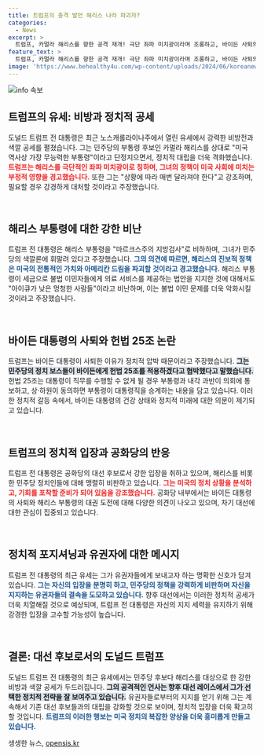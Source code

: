 ```yaml
---
title: 트럼프의 충격 발언 해리스 나라 파괴자?
categories:
  - News
excerpt: >
  트럼프, 카멀라 해리스를 향한 공격 재개! 극단 좌파 미치광이라며 조롱하고, 바이든 사퇴의 진짜 이유를 폭로. 격렬한 유세 현장 속에서 뜨거운 정치적 공방이 펼쳐진다! 클릭해서 자세히 알아보세요!
feature_text: >
  트럼프, 카멀라 해리스를 향한 공격 재개! 극단 좌파 미치광이라며 조롱하고, 바이든 사퇴의 진짜 이유를 폭로. 격렬한 유세 현장 속에서 뜨거운 정치적 공방이 펼쳐진다! 클릭해서 자세히 알아보세요!
image: 'https://www.behealthy4u.com/wp-content/uploads/2024/06/koreanews.jpg'
---
```


<p><img src="https://www.behealthy4u.com/wp-content/uploads/2024/06/koreanews.jpg" alt="info 속보" /></p>

<h2 data-ke-size="size26">트럼프의 유세: 비방과 정치적 공세</h2>

<p data-ke-size="size16">도널드 트럼프 전 대통령은 최근 노스캐롤라이나주에서 열린 유세에서 강력한 비방전과 색깔 공세를 펼쳤습니다. 그는 민주당의 부통령 후보인 카멀라 해리스를 상대로 "미국 역사상 가장 무능력한 부통령"이라고 단정지으면서, 정치적 대립을 더욱 격화했습니다. <b><span style="color: #ee2323;">트럼프는 해리스를 극단적인 좌파 미치광이로 칭하며, 그녀의 정책이 미국 사회에 미치는 부정적 영향을 경고했습니다.</span></b> 또한 그는 "상황에 따라 매번 달라져야 한다"고 강조하며, 필요할 경우 강경하게 대처할 것이라고 주장했습니다.</p>

<p data-ke-size="size16">&nbsp;</p>

<h2 data-ke-size="size26">해리스 부통령에 대한 강한 비난</h2>

<p data-ke-size="size16">트럼프 전 대통령은 해리스 부통령을 "마르크스주의 지방검사"로 비하하며, 그녀가 민주당의 색깔론에 휘말려 있다고 주장했습니다. <b><span style="color: #1a5490;">그의 의견에 따르면, 해리스의 진보적 정책은 미국의 전통적인 가치와 아메리칸 드림을 파괴할 것이라고 경고했습니다.</span></b> 해리스 부통령이 세금으로 불법 이민자들에게 의료 서비스를 제공하는 법안을 지지한 것에 대해서도 "아이큐가 낮은 멍청한 사람들"이라고 비난하며, 이는 불법 이민 문제를 더욱 악화시킬 것이라고 주장했습니다.</p>

<p data-ke-size="size16">&nbsp;</p>

<h2 data-ke-size="size26">바이든 대통령의 사퇴와 헌법 25조 논란</h2>

<p data-ke-size="size16">트럼프는 바이든 대통령이 사퇴한 이유가 정치적 압박 때문이라고 주장했습니다. <b><span style="background-color: #21538527;">그는 민주당의 정치 보스들이 바이든에게 헌법 25조를 적용하겠다고 협박했다고 말했습니다.</span></b> 헌법 25조는 대통령이 직무를 수행할 수 없게 될 경우 부통령과 내각 과반이 의회에 통보하고, 상·하원이 동의하면 부통령이 대통령직을 승계하는 내용을 담고 있습니다. 이러한 정치적 갈등 속에서, 바이든 대통령의 건강 상태와 정치적 미래에 대한 의문이 제기되고 있습니다.</p>

<p data-ke-size="size16">&nbsp;</p>

<h2 data-ke-size="size26">트럼프의 정치적 입장과 공화당의 반응</h2>

<p data-ke-size="size16">트럼프 전 대통령은 공화당의 대선 후보로서 강한 입장을 취하고 있으며, 해리스를 비롯한 민주당 정치인들에 대해 맹렬히 비판하고 있습니다. <b><span style="color: #ee2323;">그는 미국의 정치 상황을 분석하고, 기회를 포착할 준비가 되어 있음을 강조했습니다.</span></b> 공화당 내부에서는 바이든 대통령의 사퇴와 해리스 부통령의 대권 도전에 대해 다양한 의견이 나오고 있으며, 차기 대선에 대한 관심이 집중되고 있습니다.</p>

<p data-ke-size="size16">&nbsp;</p>

<h2 data-ke-size="size26">정치적 포지셔닝과 유권자에 대한 메시지</h2>

<p data-ke-size="size16">트럼프 전 대통령의 최근 유세는 그가 유권자들에게 보내고자 하는 명확한 신호가 담겨 있습니다. <b><span style="color: #1a5490;">그는 자신의 입장을 분명히 하고, 민주당의 정책을 강력하게 비판하며 자신을 지지하는 유권자들의 결속을 도모하고 있습니다.</span></b> 향후 대선에서는 이러한 정치적 공세가 더욱 치열해질 것으로 예상되며, 트럼프 전 대통령은 자신의 지지 세력을 유지하기 위해 강경한 입장을 고수할 가능성이 높습니다.</p>

<p data-ke-size="size16">&nbsp;</p>

<h2 data-ke-size="size26">결론: 대선 후보로서의 도널드 트럼프</h2>

<p data-ke-size="size16">도널드 트럼프 전 대통령의 최근 유세에서는 민주당 후보다 해리스를 대상으로 한 강한 비방과 색깔 공세가 두드러집니다. <b><span style="background-color: #21538527;">그의 공격적인 언사는 향후 대선 레이스에서 그가 선택한 정치적 전략을 잘 보여주고 있습니다.</span></b> 유권자들로부터의 지지를 얻기 위해 그는 계속해서 기존 대선 후보들과의 대립을 강화할 것으로 보이며, 정치적 입장을 더욱 확고히 할 것입니다. <b><span style="color: #1a5490;">트럼프의 이러한 행보는 미국 정치의 복잡한 양상을 더욱 흥미롭게 만들고 있습니다.</span></b></p>
생생한 뉴스, <a href="https://opensis.kr" rel="dofollow">opensis.kr</a>


